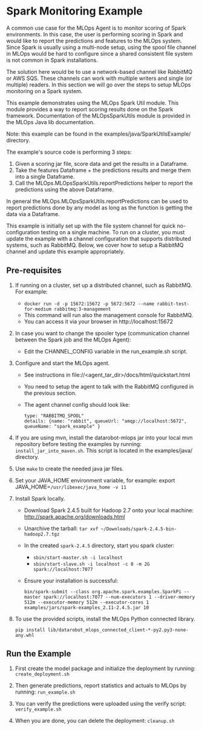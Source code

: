 # Spark Monitoring Example

A common use case for the MLOps Agent is to monitor scoring of Spark environments. In this case, the user is
performing scoring in Spark and would like to report the predictions and features to the MLOps system. Since Spark
is usually using a multi-node setup, using the spool file channel in MLOps would be hard to configure since
a shared consistent file system is not common in Spark installations.

The solution here would be to use a network-based channel like RabbitMQ or AWS SQS.
These channels can work with multiple writers and single (or multiple) readers.
In this section we will go over the steps to setup MLOps monitoring on a Spark system.

This example demonstrates using the MLOps Spark Util module.
This module provides a way to report scoring results done on
the Spark framework. Documentation of the MLOpsSparkUtils module is provided in the MLOps 
Java lib documentation. 

Note: this example can be found in the examples/java/SparkUtilsExample/ directory. 

The example's source code is performing 3 steps:
1. Given a scoring jar file, score data and get the results in a Dataframe.
2. Take the features Dataframe + the predictions results and merge them into a single Dataframe.
3. Call the MLOps.MLOpsSparkUtils.reportPredictions helper to report the predictions using the above Dataframe.

In general the  MLOps.MLOpsSparkUtils.reportPredictions can be used to report predictions done by any model as long
as the function is getting the data via a Dataframe.

This example is initially set up with the file system channel 
for quick no-configuration testing on a single machine.
To run on a cluster, you must update the example with a channel configuration that supports
distributed systems, such as RabbitMQ.
Below, we cover how to setup a RabbitMQ channel and update this example appropriately.

## Pre-requisites

1. If running on a cluster, set up a distributed channel, such as RabbitMQ. For example:
    - `docker run -d -p 15672:15672 -p 5672:5672 --name rabbit-test-for-medium rabbitmq:3-management`
    - This command will run also the management console for RabbitMQ. 
    - You can access it via your browser in http://localhost:15672 

2. In case you want to change the spooler type (communication channel between the Spark job and the MLOps Agent):
    - Edit the CHANNEL_CONFIG variable in the run_example.sh script.
   
3. Configure and start the MLOps agent. 
    - See instructions in file://<agent_tar_dir>/docs/html/quickstart.html
    - You need to setup the agent to talk with the RabbitMQ configured in the previous section.
    - The agent channel config should look like: 

        ```
        type: "RABBITMQ_SPOOL"
        details: {name: "rabbit", queueUrl: "amqp://localhost:5672", queueName: "spark_example" }
        ```

4. If you are using mvn, install the datarobot-mlops jar into
your local mvn repository before testing the examples by running:
`install_jar_into_maven.sh`. This script is located in the examples/java/ directory.

5. Use `make` to create the needed java jar files.

6. Set your JAVA_HOME environment variable, for example:
export JAVA_HOME=`/usr/libexec/java_home -v 11`

7. Install Spark locally.
    - Download Spark 2.4.5 built for Hadoop 2.7 onto your local machine: http://spark.apache.org/downloads.html
    - Unarchive the tarball: `tar xvf ~/Downloads/spark-2.4.5-bin-hadoop2.7.tgz`
    - In the created `spark-2.4.5` directory, start you spark cluster:
        - `sbin/start-master.sh -i localhost`
        - `sbin/start-slave.sh -i localhost -c 8 -m 2G spark://localhost:7077`
    - Ensure your installation is successful: 
 
        ```
        bin/spark-submit --class org.apache.spark.examples.SparkPi --master spark://localhost:7077 --num-executors 1 --driver-memory 512m --executor-memory 512m --executor-cores 1 examples/jars/spark-examples_2.11-2.4.5.jar 10
        ```

8. To use the provided scripts, install the MLOps Python connected library.

   `pip install lib/datarobot_mlops_connected_client-*-py2.py3-none-any.whl`


## Run the Example

1. First create the model package and initialize the deployment by running:
   `create_deployment.sh`

2. Then generate predictions, report statistics and actuals to MLOps by running:
   `run_example.sh`
   
3. You can verify the predictions were uploaded using the verify script:
   `verify_example.sh`
   
4. When you are done, you can delete the deployment:
   `cleanup.sh`

